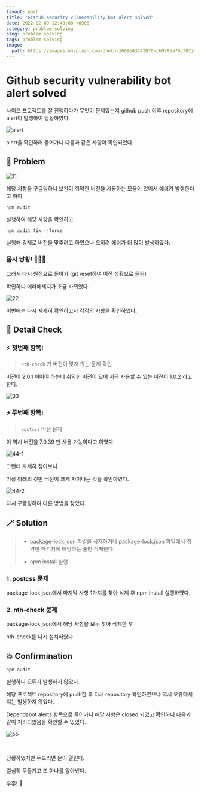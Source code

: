 ```yaml
---
layout: post
title: "Github security vulnerability bot alert solved"
date: 2022-02-09 12:49:00 +0900
category: problem-solving
slug: problem-solving
tags: problem-solving
image:
  path: https://images.unsplash.com/photo-1609643242070-c69786a76c30?ixlib=rb-1.2.1&ixid=MnwxMjA3fDB8MHxwaG90by1wYWdlfHx8fGVufDB8fHx8&auto=format&fit=crop&w=1332&q=80
---
```


# Github security vulnerability bot alert solved

사이드 프로젝트를 잘 진행하다가 무엇이 문제였는지 github push 이후 repository에 alert이 발생하여 당황하였다.

![alert](https://user-images.githubusercontent.com/79234473/153140997-90ae0f1d-0254-4047-a9ba-da94bfcd65d2.png)

alert을 확인하러 들어가니
다음과 같은 사항이 확인되었다.

## 🧶 Problem

![11](https://user-images.githubusercontent.com/79234473/153141308-51d8eeb3-c4b8-49d2-bed1-88785cdae0c5.png)

해당 사항을 구글링하니 보완이 취약한 버전을 사용하는 모듈이 있어서 에러가 발생한다고 하여

```
npm audit
```

실행하여 해당 사항을 확인하고

```
npm audit fix --force
```

실행해 강제로 버전을 맞추려고 하였으나 오히려 에러가 더 많이 발생하였다.

### 몹시 당황! 🤷🏻‍♂️<br>

그래서 다시 원점으로 돌아가 (git reset하여 이전 상황으로 돌림)

확인하니 에러메세지가 조금 바뀌었다.

![22](https://user-images.githubusercontent.com/79234473/153141345-f73173e8-8278-4d76-a0ed-823d806713e2.png)

이번에는 다시 자세히 확인하고자 각각의 사항을 확인하였다.

## 🔬 Detail Check<br>

### ⚡️ 첫번째 항목!

> `nth-check` 가 버전이 맞지 않는 문제 확인

버전이 2.0.1 이어야 하는데 취약한 버전이 있어 지금 사용할 수 있는 버전이 1.0.2 라고 한다.

![33](https://user-images.githubusercontent.com/79234473/153143131-0244c723-5879-44e3-9754-79214d0929c5.png)

### ⚡️ 두번째 항목!

> `postcss` 버전 문제

이 역시 버전을 7.0.39 만 사용 가능하다고 하였다.

![44-1](https://user-images.githubusercontent.com/79234473/153143151-129eb882-e7a3-4825-870d-b6d49bc0e699.png)

그런데 자세히 찾아보니

가장 아래의 것만 버전이 크게 차이나는 것을 확인하였다.

![44-2](https://user-images.githubusercontent.com/79234473/153144509-657a9a7d-d58f-4428-ad80-31d01b6d619c.png)

다시 구글링하여 다른 방법을 찾았다.

## 🪄 Solution<br>

> - package-lock.json 파일을 삭제하거나
>   package-lock.json 파일에서 취약한 패키지에 해당하는 줄만 삭제한다.
>
> - npm install 실행

### 1. postcss 문제

package-lock.json에서 마지막 사항 1가지를 찾아 삭제 후 npm install 실행하였다.

### 2. nth-check 문제

package-lock.json에서 해당 사항을 모두 찾아 삭제한 후

nth-check를 다시 설치하였다.

## 💥 Confirmination<br>

```
npm audit
```

실행하니 오류가 발생하지 않았다.

해당 프로젝트 repository에 push한 후 다시 repository 확인하였으나 역시 오류메세지는 발생하지 않았다.

Dependabot alerts 항목으로 들어가니 해당 사항은 closed 되었고
확인하니 다음과 같이 처리되었음을 확인할 수 있었다.

![55](https://user-images.githubusercontent.com/79234473/153147976-ed3e8233-25c3-433f-8608-22b98558b94a.png)

<br>

당황하였지만 두드리면 문이 열린다.

열심히 두들기고 또 하나를 알아냈다.

우훗! 🎩
